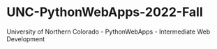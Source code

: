 # UNC-PythonWebApps-2022-Fall
University of Northern Colorado - PythonWebApps - Intermediate Web Development
